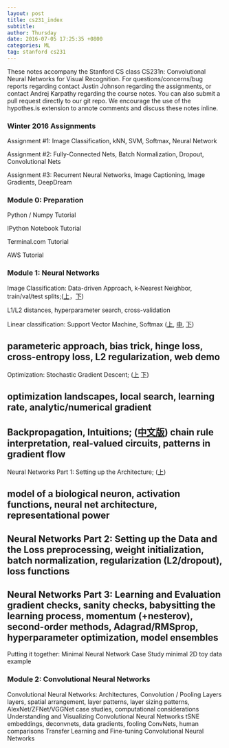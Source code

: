 ```yaml
---
layout: post
title: cs231_index
subtitle: 
author: Thursday
date: 2016-07-05 17:25:35 +0800
categories: ML
tag: stanford cs231
---
```


These notes accompany the Stanford CS class CS231n: Convolutional Neural Networks for Visual Recognition. 
For questions/concerns/bug reports regarding contact Justin Johnson regarding the assignments, or contact Andrej Karpathy regarding the course notes. You can also submit a pull request directly to our git repo. 
We encourage the use of the hypothes.is extension to annote comments and discuss these notes inline.

### Winter 2016 Assignments
Assignment #1: Image Classification, kNN, SVM, Softmax, Neural Network 

Assignment #2: Fully-Connected Nets, Batch Normalization, Dropout, Convolutional Nets

Assignment #3: Recurrent Neural Networks, Image Captioning, Image Gradients, DeepDream

###  Module 0: Preparation
Python / Numpy Tutorial

IPython Notebook Tutorial

Terminal.com Tutorial

AWS Tutorial

### Module 1: Neural Networks
Image Classification: Data-driven Approach, k-Nearest Neighbor, train/val/test splits;([上](https://zhuanlan.zhihu.com/p/20894041?refer=intelligentunit)，[下](https://zhuanlan.zhihu.com/p/20900216?refer=intelligentunit))  

L1/L2 distances, hyperparameter search, cross-validation

Linear classification: Support Vector Machine, Softmax
([上](https://zhuanlan.zhihu.com/p/20918580?refer=intelligentunit),
[中](https://zhuanlan.zhihu.com/p/20945670?refer=intelligentunit),
[下](https://zhuanlan.zhihu.com/p/21102293?refer=intelligentunit))

parameteric approach, bias trick, hinge loss, cross-entropy loss, L2 regularization, web demo
---
Optimization: Stochastic Gradient Descent;
([上](https://zhuanlan.zhihu.com/p/21360434?refer=intelligentunit)
[下](https://zhuanlan.zhihu.com/p/21387326?refer=intelligentunit))

optimization landscapes, local search, learning rate, analytic/numerical gradient
---
Backpropagation, Intuitions;
([中文版](https://zhuanlan.zhihu.com/p/21407711?refer=intelligentunit))
chain rule interpretation, real-valued circuits, patterns in gradient flow
---

Neural Networks Part 1: Setting up the Architecture;
([上](https://zhuanlan.zhihu.com/p/21462488?refer=intelligentunit))

model of a biological neuron, activation functions, neural net architecture, representational power
---

Neural Networks Part 2: Setting up the Data and the Loss
preprocessing, weight initialization, batch normalization, regularization (L2/dropout), loss functions
---
Neural Networks Part 3: Learning and Evaluation
gradient checks, sanity checks, babysitting the learning process, momentum (+nesterov), second-order methods, Adagrad/RMSprop, hyperparameter optimization, model ensembles
---
Putting it together: Minimal Neural Network Case Study
minimal 2D toy data example

### Module 2: Convolutional Neural Networks


Convolutional Neural Networks: Architectures, Convolution / Pooling Layers
layers, spatial arrangement, layer patterns, layer sizing patterns, AlexNet/ZFNet/VGGNet case studies, computational considerations
Understanding and Visualizing Convolutional Neural Networks
tSNE embeddings, deconvnets, data gradients, fooling ConvNets, human comparisons
Transfer Learning and Fine-tuning Convolutional Neural Networks

